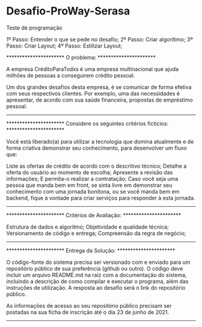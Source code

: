 # Desafio-ProWay-Serasa
 Teste de programação

 1º Passo: Entender o que se pede no desafio;
 2º Passo: Criar algorítimo;
 3º Passo: Criar Layout;
 4º Passo: Estilizar Layout;

********************** O problema: **********************

A empresa CréditoParaTodxs é uma empresa multinacional que ajuda milhões de pessoas a conseguirem crédito pessoal.

Um dos grandes desafios desta empresa, é se comunicar de forma efetiva com seus respectivos clientes. Por exemplo, uma das necessidades é apresentar, de acordo com sua saúde financeira, propostas de empréstimo pessoal.

****************************************************************************************************


********************** Considere os seguintes critérios fictícios: **********************

Você está liberado(a) para utilizar a tecnologia que domina atualmente e de forma criativa demonstrar seu conhecimento, para desenvolver um fluxo que:

Liste as ofertas de crédito de acordo com o descritivo técnico;
Detalhe a oferta do usuário ao momento de escolha;
Apresente a revisão das informações;
E permita-o realizar a contratação;
Caso você seja uma pessoa que manda bem em front, se sinta livre em demonstrar seu conhecimento com uma jornada bonitona, ou se você manda bem em backend, fique à vontade para criar serviços para responder à esta jornada.

****************************************************************************************************
 

********************** Critérios de Avaliação: **********************

Estrutura de dados e algoritmo;
Objetividade e qualidade técnica;
Versionamento de código e entrega;
Compreensão da regra de negócio;

**************************************************************************************************** 

********************** Entrega da Solução: **********************

O código-fonte do sistema precisa ser versionado com e enviado para um repositório público de sua preferência (github ou outro). O código deve incluir um arquivo README.md na raiz com a documentação do sistema, incluindo a descrição de como compilar e executar o programa, além das instruções de utilização. A resposta ao desafio será o link do repositório público.

As informações de acesso ao seu repositório público precisam ser postadas na sua ficha de inscrição até o dia 23 de junho de 2021.


****************************************************************************************************
